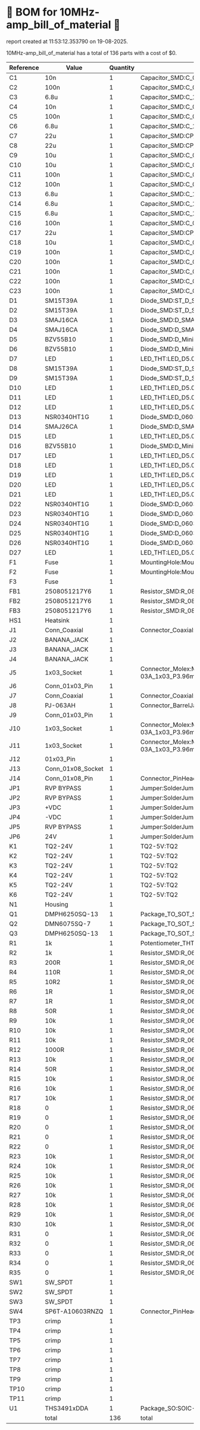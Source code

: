 # 📄 BOM for 10MHz-amp_bill_of_material 📄

report created at 11:53:12.353790 on 19-08-2025.

10MHz-amp_bill_of_material has a total of 136 parts with a cost of $0.

| Reference | Value | Quantity | part number | cost |
| --------- | ----- | -------- | ----------- | ---- |
| C1 | 10n | 1 | Capacitor_SMD:C_0603_1608Metric | $0 |
| C2 | 100n | 1 | Capacitor_SMD:C_0805_2012Metric | $0 |
| C3 | 6.8u | 1 | Capacitor_SMD:C_1812_4532Metric | $0 |
| C4 | 10n | 1 | Capacitor_SMD:C_0603_1608Metric | $0 |
| C5 | 100n | 1 | Capacitor_SMD:C_0805_2012Metric | $0 |
| C6 | 6.8u | 1 | Capacitor_SMD:C_1812_4532Metric | $0 |
| C7 | 22u | 1 | Capacitor_SMD:CP_Elec_6.3x7.7 | $0 |
| C8 | 22u | 1 | Capacitor_SMD:CP_Elec_6.3x7.7 | $0 |
| C9 | 10u | 1 | Capacitor_SMD:C_0603_1608Metric | $0 |
| C10 | 10u | 1 | Capacitor_SMD:C_0603_1608Metric | $0 |
| C11 | 100n | 1 | Capacitor_SMD:C_0805_2012Metric | $0 |
| C12 | 100n | 1 | Capacitor_SMD:C_0805_2012Metric | $0 |
| C13 | 6.8u | 1 | Capacitor_SMD:C_1812_4532Metric | $0 |
| C14 | 6.8u | 1 | Capacitor_SMD:C_1812_4532Metric | $0 |
| C15 | 6.8u | 1 | Capacitor_SMD:C_1812_4532Metric | $0 |
| C16 | 100n | 1 | Capacitor_SMD:C_0805_2012Metric | $0 |
| C17 | 22u | 1 | Capacitor_SMD:CP_Elec_6.3x7.7 | $0 |
| C18 | 10u | 1 | Capacitor_SMD:C_0603_1608Metric | $0 |
| C19 | 100n | 1 | Capacitor_SMD:C_0805_2012Metric | $0 |
| C20 | 100n | 1 | Capacitor_SMD:C_0805_2012Metric | $0 |
| C21 | 100n | 1 | Capacitor_SMD:C_0805_2012Metric | $0 |
| C22 | 100n | 1 | Capacitor_SMD:C_0805_2012Metric | $0 |
| C23 | 100n | 1 | Capacitor_SMD:C_0805_2012Metric | $0 |
| D1 | SM15T39A | 1 | Diode_SMD:ST_D_SMC | $0 |
| D2 | SM15T39A | 1 | Diode_SMD:ST_D_SMC | $0 |
| D3 | SMAJ16CA | 1 | Diode_SMD:D_SMA | $0 |
| D4 | SMAJ16CA | 1 | Diode_SMD:D_SMA | $0 |
| D5 | BZV55B10 | 1 | Diode_SMD:D_MiniMELF | $0 |
| D6 | BZV55B10 | 1 | Diode_SMD:D_MiniMELF | $0 |
| D7 | LED | 1 | LED_THT:LED_D5.0mm_Horizontal_O6.35mm_Z3.0mm | $0 |
| D8 | SM15T39A | 1 | Diode_SMD:ST_D_SMC | $0 |
| D9 | SM15T39A | 1 | Diode_SMD:ST_D_SMC | $0 |
| D10 | LED | 1 | LED_THT:LED_D5.0mm_Horizontal_O6.35mm_Z3.0mm | $0 |
| D11 | LED | 1 | LED_THT:LED_D5.0mm_Horizontal_O6.35mm_Z3.0mm | $0 |
| D12 | LED | 1 | LED_THT:LED_D5.0mm_Horizontal_O6.35mm_Z3.0mm | $0 |
| D13 | NSR0340HT1G | 1 | Diode_SMD:D_0603_1608Metric | $0 |
| D14 | SMAJ26CA | 1 | Diode_SMD:D_SMA | $0 |
| D15 | LED | 1 | LED_THT:LED_D5.0mm_Horizontal_O6.35mm_Z3.0mm | $0 |
| D16 | BZV55B10 | 1 | Diode_SMD:D_MiniMELF | $0 |
| D17 | LED | 1 | LED_THT:LED_D5.0mm_Horizontal_O6.35mm_Z3.0mm | $0 |
| D18 | LED | 1 | LED_THT:LED_D5.0mm_Horizontal_O6.35mm_Z3.0mm | $0 |
| D19 | LED | 1 | LED_THT:LED_D5.0mm_Horizontal_O6.35mm_Z3.0mm | $0 |
| D20 | LED | 1 | LED_THT:LED_D5.0mm_Horizontal_O6.35mm_Z3.0mm | $0 |
| D21 | LED | 1 | LED_THT:LED_D5.0mm_Horizontal_O6.35mm_Z3.0mm | $0 |
| D22 | NSR0340HT1G | 1 | Diode_SMD:D_0603_1608Metric | $0 |
| D23 | NSR0340HT1G | 1 | Diode_SMD:D_0603_1608Metric | $0 |
| D24 | NSR0340HT1G | 1 | Diode_SMD:D_0603_1608Metric | $0 |
| D25 | NSR0340HT1G | 1 | Diode_SMD:D_0603_1608Metric | $0 |
| D26 | NSR0340HT1G | 1 | Diode_SMD:D_0603_1608Metric | $0 |
| D27 | LED | 1 | LED_THT:LED_D5.0mm_Horizontal_O6.35mm_Z3.0mm | $0 |
| F1 | Fuse | 1 | MountingHole:MountingHole_3mm_Pad_Via | $0 |
| F2 | Fuse | 1 | MountingHole:MountingHole_3mm_Pad_Via | $0 |
| F3 | Fuse | 1 |  | $0 |
| FB1 | 2508051217Y6 | 1 | Resistor_SMD:R_0805_2012Metric | $0 |
| FB2 | 2508051217Y6 | 1 | Resistor_SMD:R_0805_2012Metric | $0 |
| FB3 | 2508051217Y6 | 1 | Resistor_SMD:R_0805_2012Metric | $0 |
| HS1 | Heatsink | 1 |  | $0 |
| J1 | Conn_Coaxial | 1 | Connector_Coaxial:BNC_TEConnectivity_1478035_Horizontal | $0 |
| J2 | BANANA_JACK | 1 |  | $0 |
| J3 | BANANA_JACK | 1 |  | $0 |
| J4 | BANANA_JACK | 1 |  | $0 |
| J5 | 1x03_Socket | 1 | Connector_Molex:Molex_KK-396_5273-03A_1x03_P3.96mm_Vertical | $0 |
| J6 | Conn_01x03_Pin | 1 |  | $0 |
| J7 | Conn_Coaxial | 1 | Connector_Coaxial:BNC_TEConnectivity_1478035_Horizontal | $0 |
| J8 | PJ-063AH | 1 | Connector_BarrelJack:BarrelJack_CUI_PJ-063AH_Horizontal | $0 |
| J9 | Conn_01x03_Pin | 1 |  | $0 |
| J10 | 1x03_Socket | 1 | Connector_Molex:Molex_KK-396_5273-03A_1x03_P3.96mm_Vertical | $0 |
| J11 | 1x03_Socket | 1 | Connector_Molex:Molex_KK-396_5273-03A_1x03_P3.96mm_Vertical | $0 |
| J12 | 01x03_Pin | 1 |  | $0 |
| J13 | Conn_01x08_Socket | 1 |  | $0 |
| J14 | Conn_01x08_Pin | 1 | Connector_PinHeader_2.54mm:PinHeader_2x04_P2.54mm_Vertical | $0 |
| JP1 | RVP BYPASS | 1 | Jumper:SolderJumper-2_P1.3mm_Open_TrianglePad1.0x1.5mm | $0 |
| JP2 | RVP BYPASS | 1 | Jumper:SolderJumper-2_P1.3mm_Open_TrianglePad1.0x1.5mm | $0 |
| JP3 | +VDC | 1 | Jumper:SolderJumper-2_P1.3mm_Open_TrianglePad1.0x1.5mm | $0 |
| JP4 | -VDC | 1 | Jumper:SolderJumper-2_P1.3mm_Open_TrianglePad1.0x1.5mm | $0 |
| JP5 | RVP BYPASS | 1 | Jumper:SolderJumper-2_P1.3mm_Open_TrianglePad1.0x1.5mm | $0 |
| JP6 | 24V | 1 | Jumper:SolderJumper-2_P1.3mm_Open_TrianglePad1.0x1.5mm | $0 |
| K1 | TQ2-24V | 1 | TQ2-5V:TQ2 | $0 |
| K2 | TQ2-24V | 1 | TQ2-5V:TQ2 | $0 |
| K3 | TQ2-24V | 1 | TQ2-5V:TQ2 | $0 |
| K4 | TQ2-24V | 1 | TQ2-5V:TQ2 | $0 |
| K5 | TQ2-24V | 1 | TQ2-5V:TQ2 | $0 |
| K6 | TQ2-24V | 1 | TQ2-5V:TQ2 | $0 |
| N1 | Housing | 1 |  | $0 |
| Q1 | DMPH6250SQ-13 | 1 | Package_TO_SOT_SMD:SOT-23-3 | $0 |
| Q2 | DMN6075SQ-7 | 1 | Package_TO_SOT_SMD:SOT-23-3 | $0 |
| Q3 | DMPH6250SQ-13 | 1 | Package_TO_SOT_SMD:SOT-23-3 | $0 |
| R1 | 1k | 1 | Potentiometer_THT:Potentiometer_Alps_RK09Y11_Single_Horizontal | $0 |
| R2 | 1k | 1 | Resistor_SMD:R_0603_1608Metric | $0 |
| R3 | 200R | 1 | Resistor_SMD:R_0603_1608Metric | $0 |
| R4 | 110R | 1 | Resistor_SMD:R_0603_1608Metric | $0 |
| R5 | 10R2 | 1 | Resistor_SMD:R_0603_1608Metric | $0 |
| R6 | 1R | 1 | Resistor_SMD:R_0603_1608Metric | $0 |
| R7 | 1R | 1 | Resistor_SMD:R_0603_1608Metric | $0 |
| R8 | 50R | 1 | Resistor_SMD:R_0603_1608Metric | $0 |
| R9 | 10k | 1 | Resistor_SMD:R_0603_1608Metric | $0 |
| R10 | 10k | 1 | Resistor_SMD:R_0603_1608Metric | $0 |
| R11 | 10k | 1 | Resistor_SMD:R_0603_1608Metric | $0 |
| R12 | 1000R | 1 | Resistor_SMD:R_0603_1608Metric | $0 |
| R13 | 10k | 1 | Resistor_SMD:R_0603_1608Metric | $0 |
| R14 | 50R | 1 | Resistor_SMD:R_0603_1608Metric | $0 |
| R15 | 10k | 1 | Resistor_SMD:R_0603_1608Metric | $0 |
| R16 | 10k | 1 | Resistor_SMD:R_0603_1608Metric | $0 |
| R17 | 10k | 1 | Resistor_SMD:R_0603_1608Metric | $0 |
| R18 | 0 | 1 | Resistor_SMD:R_0603_1608Metric | $0 |
| R19 | 0 | 1 | Resistor_SMD:R_0603_1608Metric | $0 |
| R20 | 0 | 1 | Resistor_SMD:R_0603_1608Metric | $0 |
| R21 | 0 | 1 | Resistor_SMD:R_0603_1608Metric | $0 |
| R22 | 0 | 1 | Resistor_SMD:R_0603_1608Metric | $0 |
| R23 | 10k | 1 | Resistor_SMD:R_0603_1608Metric | $0 |
| R24 | 10k | 1 | Resistor_SMD:R_0603_1608Metric | $0 |
| R25 | 10k | 1 | Resistor_SMD:R_0603_1608Metric | $0 |
| R26 | 10k | 1 | Resistor_SMD:R_0603_1608Metric | $0 |
| R27 | 10k | 1 | Resistor_SMD:R_0603_1608Metric | $0 |
| R28 | 10k | 1 | Resistor_SMD:R_0603_1608Metric | $0 |
| R29 | 10k | 1 | Resistor_SMD:R_0603_1608Metric | $0 |
| R30 | 10k | 1 | Resistor_SMD:R_0603_1608Metric | $0 |
| R31 | 0 | 1 | Resistor_SMD:R_0603_1608Metric | $0 |
| R32 | 0 | 1 | Resistor_SMD:R_0603_1608Metric | $0 |
| R33 | 0 | 1 | Resistor_SMD:R_0603_1608Metric | $0 |
| R34 | 0 | 1 | Resistor_SMD:R_0603_1608Metric | $0 |
| R35 | 0 | 1 | Resistor_SMD:R_0603_1608Metric | $0 |
| SW1 | SW_SPDT | 1 |  | $0 |
| SW2 | SW_SPDT | 1 |  | $0 |
| SW3 | SW_SPDT | 1 |  | $0 |
| SW4 | SP6T-A10603RNZQ | 1 | Connector_PinHeader_2.54mm:PinHeader_2x04_P2.54mm_Vertical | $0 |
| TP3 | crimp | 1 |  | $0 |
| TP4 | crimp | 1 |  | $0 |
| TP5 | crimp | 1 |  | $0 |
| TP6 | crimp | 1 |  | $0 |
| TP7 | crimp | 1 |  | $0 |
| TP8 | crimp | 1 |  | $0 |
| TP9 | crimp | 1 |  | $0 |
| TP10 | crimp | 1 |  | $0 |
| TP11 | crimp | 1 |  | $0 |
| U1 | THS3491xDDA | 1 | Package_SO:SOIC-8-1EP_3.9x4.9mm_P1.27mm_EP2.41x3.3mm | $0 |
|  | total | 136 | total | $0 |
